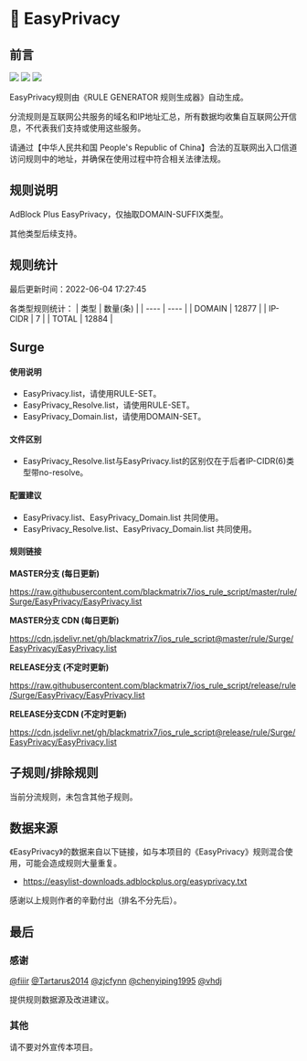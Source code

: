 # 🧸 EasyPrivacy

## 前言

![](https://shields.io/badge/-移除重复规则-ff69b4) ![](https://shields.io/badge/-DOMAIN与DOMAIN--SUFFIX合并-green) ![](https://shields.io/badge/-DOMAIN--SUFFIX间合并-critical) 

EasyPrivacy规则由《RULE GENERATOR 规则生成器》自动生成。

分流规则是互联网公共服务的域名和IP地址汇总，所有数据均收集自互联网公开信息，不代表我们支持或使用这些服务。

请通过【中华人民共和国 People's Republic of China】合法的互联网出入口信道访问规则中的地址，并确保在使用过程中符合相关法律法规。

## 规则说明
AdBlock Plus EasyPrivacy，仅抽取DOMAIN-SUFFIX类型。

其他类型后续支持。

## 规则统计

最后更新时间：2022-06-04 17:27:45

各类型规则统计：
| 类型 | 数量(条)  | 
| ---- | ----  |
| DOMAIN | 12877  | 
| IP-CIDR | 7  | 
| TOTAL | 12884  | 


## Surge 

#### 使用说明
- EasyPrivacy.list，请使用RULE-SET。
- EasyPrivacy_Resolve.list，请使用RULE-SET。
- EasyPrivacy_Domain.list，请使用DOMAIN-SET。

#### 文件区别
- EasyPrivacy_Resolve.list与EasyPrivacy.list的区别仅在于后者IP-CIDR(6)类型带no-resolve。

#### 配置建议
- EasyPrivacy.list、EasyPrivacy_Domain.list 共同使用。
- EasyPrivacy_Resolve.list、EasyPrivacy_Domain.list 共同使用。

#### 规则链接
**MASTER分支 (每日更新)**

https://raw.githubusercontent.com/blackmatrix7/ios_rule_script/master/rule/Surge/EasyPrivacy/EasyPrivacy.list

**MASTER分支 CDN (每日更新)**

https://cdn.jsdelivr.net/gh/blackmatrix7/ios_rule_script@master/rule/Surge/EasyPrivacy/EasyPrivacy.list

**RELEASE分支 (不定时更新)**

https://raw.githubusercontent.com/blackmatrix7/ios_rule_script/release/rule/Surge/EasyPrivacy/EasyPrivacy.list

**RELEASE分支CDN (不定时更新)**

https://cdn.jsdelivr.net/gh/blackmatrix7/ios_rule_script@release/rule/Surge/EasyPrivacy/EasyPrivacy.list

## 子规则/排除规则


当前分流规则，未包含其他子规则。

## 数据来源

《EasyPrivacy》的数据来自以下链接，如与本项目的《EasyPrivacy》规则混合使用，可能会造成规则大量重复。

- https://easylist-downloads.adblockplus.org/easyprivacy.txt


感谢以上规则作者的辛勤付出（排名不分先后）。

## 最后

### 感谢

[@fiiir](https://github.com/fiiir) [@Tartarus2014](https://github.com/Tartarus2014) [@zjcfynn](https://github.com/zjcfynn) [@chenyiping1995](https://github.com/chenyiping1995) [@vhdj](https://github.com/vhdj)

提供规则数据源及改进建议。

### 其他

请不要对外宣传本项目。